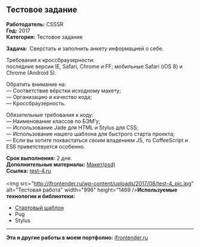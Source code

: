 ## Teстовое задание

<strong>Работодатель:</strong> CSSSR<br>
<strong>Год:</strong> 2017<br>
<strong>Категория:</strong> Тестовое задание<br>

<strong>Задача: </strong>
Сверстать и заполнить анкету информацией о себе.

Требования к кроссбраузерности:<br> 
последние версии IE, Safari, Chrome и FF; мобильные Safari (iOS 8) и Chrome (Android 5).

Обратить внимание на:<br>
— Соответствие вёрстки исходному макету;<br>
— Организацию и качество кода;<br>
— Кроссбраузерность.<br>

Обязательные требования к коду:<br>
— Наименование классов по Б​ЭМ’у;<br>
— Использование J​ade для HTML и S​tylus​ для CSS;<br>
— Использование нашего ш​аблона для быстрого старта проекта;<br>
— Если вы хотите похвастаться своим владением JS, то CoffeeScript и ES6 приветствуется особенно.

<strong>Срок выполнения:</strong> 2 дня.<br>
<strong>Дополнительные материалы:</strong> </strong> <a href="https://www.dropbox.com/s/yaqlnt5mqsvc6vy/anketa.psd?dl=0" target="_blank" rel="noopener noreferrer">Макет(psd)</a><br>
<strong>Ссылка:</strong> <a href="http://test-4.ifrontender.ru/" target="_blank" rel="noopener noreferrer">test-4.ru</a><br><br>
<img src="http://ifrontender.ru/wp-content/uploads/2017/08/test-4_pic.jpg" alt="Тестовая работа" width="996" height="1469 /><strong>Используемые технологии и библиотеки:
</strong>
- <a href="https://github.com/CSSSR/csssr-project-template" target="_blank" rel="noopener noreferrer">Стартовый шаблон</a>
- Pug
- Stylus
<hr>
<strong>Эта и другие работы в моем портфолио:</strong> <a href="http://ifrontender.ru/portfolio/test-1/" target="_blank" rel="noopener noreferrer">ifrontender.ru</a>
